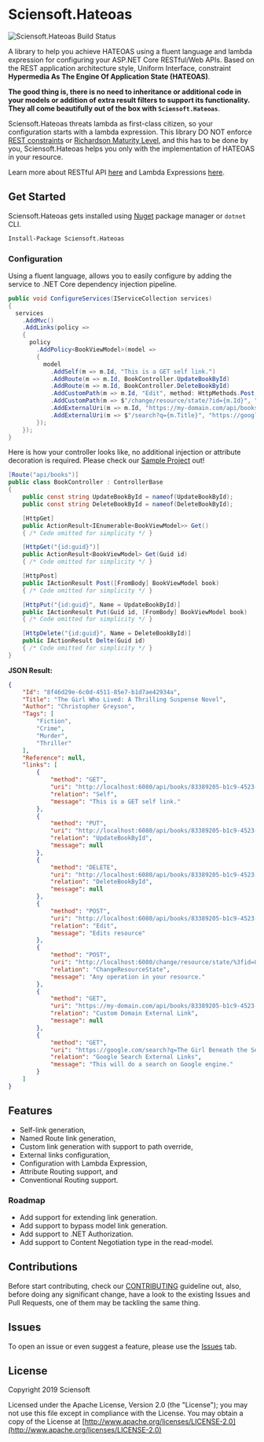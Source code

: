 # Sciensoft.Hateoas

![Sciensoft.Hateoas Build Status](https://dev.azure.com/Sciensoft/Sciensoft/_apis/build/status/Sciensoft.Hateoas?branchName=master)

A library to help you achieve HATEOAS using a fluent language and lambda expression for configuring your ASP.NET Core RESTful/Web APIs. Based on the REST application architecture style, Uniform Interface, constraint **Hypermedia As The Engine Of Application State (HATEOAS)**.

**The good thing is, there is no need to inheritance or additional code in your models or addition of extra result filters to support its functionality. They all come beautifully out of the box with `Sciensoft.Hateoas`**.

Sciensoft.Hateoas threats lambda as first-class citizen, so your configuration starts with a lambda expression. This library DO NOT enforce <a href="https://rebrand.ly/restful-explained" target="_blank">REST constraints</a> or <a href="https://rebrand.ly/richardson-maturity-model" target="_blank">Richardson Maturity Level</a>, and this has to be done by you, Sciensoft.Hateoas helps you only with the implementation of HATEOAS in your resource.

Learn more about RESTful API <a href="https://restfulapi.net/" target="_blank">here</a> and Lambda Expressions <a href="https://rebrand.ly/dotnet-lambda-expressions" target="_blank">here</a>.

## Get Started

Sciensoft.Hateoas gets installed using <a href="https://www.nuget.org/packages/Sciensoft.Hateoas/" target="_blank">Nuget</a> package manager or `dotnet` CLI.

```bash
Install-Package Sciensoft.Hateoas
```

### Configuration

Using a fluent language, allows you to easily configure by adding the service to .NET Core dependency injection pipeline.

```csharp
public void ConfigureServices(IServiceCollection services)
{
  services
    .AddMvc()
    .AddLinks(policy =>
    {
      policy
        .AddPolicy<BookViewModel>(model =>
        {
          model
            .AddSelf(m => m.Id, "This is a GET self link.")
            .AddRoute(m => m.Id, BookController.UpdateBookById)
            .AddRoute(m => m.Id, BookController.DeleteBookById)
            .AddCustomPath(m => m.Id, "Edit", method: HttpMethods.Post, message: "Edits resource")
            .AddCustomPath(m => $"/change/resource/state/?id={m.Id}", "ChangeResourceState", method: HttpMethods.Post, message: "Any operation in your resource.")
            .AddExternalUri(m => m.Id, "https://my-domain.com/api/books/", "Custom Domain External Link")
            .AddExternalUri(m => $"/search?q={m.Title}", "https://google.com", "Google Search External Links", message: "This will do a search on Google engine.");
        });
    });
}
```

Here is how your controller looks like, no additional injection or attribute decoration is required. Please check our [Sample Project](./samples/Sciensoft.Hateoas.WebSample) out!

```csharp
[Route("api/books")]
public class BookController : ControllerBase
{
    public const string UpdateBookById = nameof(UpdateBookById);
    public const string DeleteBookById = nameof(DeleteBookById);

    [HttpGet]
    public ActionResult<IEnumerable<BookViewModel>> Get()
    { /* Code omitted for simplicity */ }

    [HttpGet("{id:guid}")]
    public ActionResult<BookViewModel> Get(Guid id)
    { /* Code omitted for simplicity */ }

    [HttpPost]
    public IActionResult Post([FromBody] BookViewModel book)
    { /* Code omitted for simplicity */ }

    [HttpPut("{id:guid}", Name = UpdateBookById)]
    public IActionResult Put(Guid id, [FromBody] BookViewModel book)
    { /* Code omitted for simplicity */ }

    [HttpDelete("{id:guid}", Name = DeleteBookById)]
    public IActionResult Delte(Guid id)
    { /* Code omitted for simplicity */ }
}
```

**JSON Result:**

```json
{
    "Id": "8f46d29e-6c0d-4511-85e7-b1d7ae42934a",
    "Title": "The Girl Who Lived: A Thrilling Suspense Novel",
    "Author": "Christopher Greyson",
    "Tags": [
        "Fiction",
        "Crime",
        "Murder",
        "Thriller"
    ],
    "Reference": null,
    "links": [
        {
            "method": "GET",
            "uri": "http://localhost:6080/api/books/83389205-b1c9-4523-a3bb-85d7255546f9",
            "relation": "Self",
            "message": "This is a GET self link."
        },
        {
            "method": "PUT",
            "uri": "http://localhost:6080/api/books/83389205-b1c9-4523-a3bb-85d7255546f9",
            "relation": "UpdateBookById",
            "message": null
        },
        {
            "method": "DELETE",
            "uri": "http://localhost:6080/api/books/83389205-b1c9-4523-a3bb-85d7255546f9",
            "relation": "DeleteBookById",
            "message": null
        },
        {
            "method": "POST",
            "uri": "http://localhost:6080/api/books/83389205-b1c9-4523-a3bb-85d7255546f9",
            "relation": "Edit",
            "message": "Edits resource"
        },
        {
            "method": "POST",
            "uri": "http://localhost:6080/change/resource/state/%3fid=83389205-b1c9-4523-a3bb-85d7255546f9",
            "relation": "ChangeResourceState",
            "message": "Any operation in your resource."
        },
        {
            "method": "GET",
            "uri": "https://my-domain.com/api/books/83389205-b1c9-4523-a3bb-85d7255546f9",
            "relation": "Custom Domain External Link",
            "message": null
        },
        {
            "method": "GET",
            "uri": "https://google.com/search?q=The Girl Beneath the Sea (Underwater Investigation Unit Book 1)",
            "relation": "Google Search External Links",
            "message": "This will do a search on Google engine."
        }
    ]
}
```

## Features

- Self-link generation,
- Named Route link generation,
- Custom link generation with support to path override,
- External links configuration,
- Configuration with Lambda Expression,
- Attribute Routing support, and
- Conventional Routing support.

### Roadmap

- Add support for extending link generation.
- Add support to bypass model link generation.
- Add support to .NET Authorization.
- Add support to Content Negotiation type in the read-model.

## Contributions

Before start contributing, check our [CONTRIBUTING] guideline out, also, before doing any significant change, have a look to the existing Issues and Pull Requests, one of them may be tackling the same thing.

## Issues

To open an issue or even suggest a feature, please use the [Issues] tab.

## License

Copyright 2019 Sciensoft

Licensed under the Apache License, Version 2.0 (the "License");
you may not use this file except in compliance with the License.
You may obtain a copy of the License at [http://www.apache.org/licenses/LICENSE-2.0](http://www.apache.org/licenses/LICENSE-2.0)

[## LINKS ##]: ----------------------------------------------------------

[Learn-RestfulApi]:https://restfulapi.net/
[Lambda-Expressions]:https://docs.microsoft.com/en-us/dotnet/csharp/programming-guide/statements-expressions-operators/lambda-expressions
[Richardson-Maturity-Level]:https://martinfowler.com/articles/richardsonMaturityModel.html
[REST-Constraints]:https://medium.com/extend/what-is-rest-a-simple-explanation-for-beginners-part-2-rest-constraints-129a4b69a582
[CONTRIBUTING]: ./CONTRIBUTING.md
[Issues]: ./../../../issues
